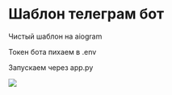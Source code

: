 # Шаблон телеграм бот 

Чистый шаблон на aiogram

Токен бота пихаем в .env

Запускаем через app.py



![](https://tenor.com/ru/view/anime-computer-girl-typing-gif-7944313)
